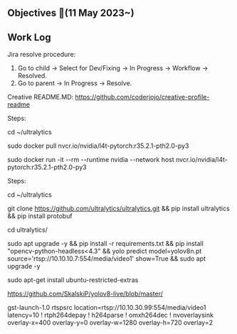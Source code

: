 ## Objectives  :notebook_with_decorative_cover:(11 May 2023~)

## Work Log

Jira resolve procedure:
1. Go to child -> Select for Dev/Fixing -> In Progress -> Workflow -> Resolved.
2. Go to parent -> In Progress -> Resolve.

Creative README.MD:
https://github.com/coderjojo/creative-profile-readme


Steps:

cd ~/ultralytics

sudo docker pull nvcr.io/nvidia/l4t-pytorch:r35.2.1-pth2.0-py3

sudo docker run -it --rm --runtime nvidia --network host nvcr.io/nvidia/l4t-pytorch:r35.2.1-pth2.0-py3

Steps:

cd ~/ultralytics

git clone https://github.com/ultralytics/ultralytics.git && pip install ultralytics && pip install protobuf

cd ultralytics/

sudo apt upgrade -y && pip install -r requirements.txt && pip install "opencv-python-headless<4.3" && yolo predict model=yolov8n.pt source='rtsp://10.10.10.7:554/media/video1' show=True && sudo apt upgrade -y

sudo apt-get install ubuntu-restricted-extras

https://github.com/SkalskiP/yolov8-live/blob/master/

gst-launch-1.0 rtspsrc location=rtsp://10.10.30.99:554/media/video1 latency=10 ! rtph264depay ! h264parse ! omxh264dec ! nvoverlaysink overlay-x=400 overlay-y=0 overlay-w=1280 overlay-h=720 overlay=2
